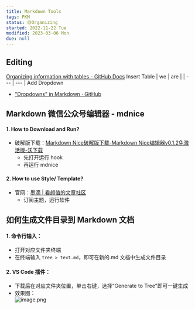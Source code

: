 ```yaml
---
title: Markdown Tools
tags: PKM
status: 🟡Organizing
started: 2022-11-22 Tue
modified: 2023-03-06 Mon
due: null
---
```

## Editing
[Organizing information with tables - GitHub Docs](https://docs.github.com/en/get-started/writing-on-github/working-with-advanced-formatting/organizing-information-with-tables)
Insert Table
| we  | are |
| --- | --- |
Add Dropdown
- ["Dropdowns" in Markdown · GitHub](https://gist.github.com/citrusui/07978f14b11adada364ff901e27c7f61)
## Markdown 微信公众号编辑器 - mdnice
#### 1. How to Download and Run?
- 破解版下载：[Markdown Nice破解版下载-Markdown Nice编辑器v0.1.2免激活版-沃下载](http://www.wodown.com/soft/30111.html)
	- 先打开运行 hook
	- 再运行 mdnice
#### 2. How to use Style/ Template?
- 官网：[墨滴 | 看颜值的文章社区](https://mdnice.com/)
	- 订阅主题，运行软件

## 如何生成文件目录到 Markdown 文档
#### 1. 命令行输入：
- 打开对应文件夹终端
- 在终端输入 `tree > text.md`，即可在新的.md 文档中生成文件目录
#### 2. VS Code 插件：
- 下载后在对应文件夹位置，单击右键，选择“Generate to Tree”即可一键生成
- 效果图：  
![image.png](https://cdn.nlark.com/yuque/0/2022/png/29677165/1667800959538-beae4b5c-19a1-4bf5-acd6-db5209c33e67.png#clientId=ub76a8022-4bb2-4&crop=0&crop=0&crop=1&crop=1&from=paste&height=172&id=uc21c60f9&margin=%5Bobject%20Object%5D&name=image.png&originHeight=344&originWidth=1334&originalType=binary&ratio=1&rotation=0&showTitle=false&size=30279&status=done&style=none&taskId=u1a101bc3-d044-469e-9d9e-de0172418be&title=&width=667)
